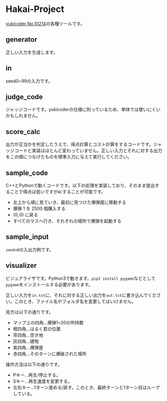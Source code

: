 # Hakai-Project
[yukicoder No.10214](https://yukicoder.me/problems/10214)の各種ツールです。

## generator
正しい入力を生成します。

## in
seed0~99の入力です。

## judge_code
ジャッジコードです。yukicoderの仕様に則っているため、単体では使いにくいかもしれません。

## score_calc
出力が正当かを判定したうえで、得点計算とコスト計算をするコードです。ジャッジコードと実装はほとんど変わっていません。正しい入力とそれに対する出力をこの順につなげたものを標準入力に与えて実行してください。

## sample_code
C++とPythonで動くコードです。以下の処理を実装しており、そのまま提出することで得点は低いですが`AC`することが可能です。
* 左上から順に見ていき、最初に見つけた爆弾屋に移動する
* 爆弾 $1$ を $2500$ 個購入する
* $(0,0)$ に戻る
* すべてのマスへ行き、それぞれの場所で爆弾を起動する

## sample_input
`seed=0`の入出力例です。

## visualizer
ビジュアライザです。Python3で動きます。`pip3 install pygame`などとして`pygame`をインストールする必要があります。

正しい入力を`in.txt`に、それに対する正しい出力を`out.txt`に書き込んでください。このとき、ファイル名やフォルダ名を変更してはいけません。

見方は以下の通りです。
* マップ上の四角…爆弾1~20の所持数
* 橙四角…はるく君の位置
* 茶四角…空き地
* 灰四角…建物
* 紫四角…爆弾屋
* 赤四角…そのターンに爆破された場所

操作方法は以下の通りです。
* Pキー...再生/停止する。
* Sキー...再生速度を変更する。
* 左右キー...1ターン進める/戻す。このとき、最終ターンと1ターン目はループしている。
